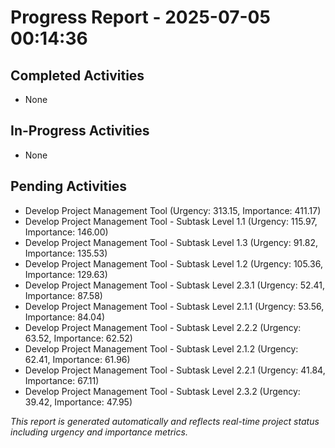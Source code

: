 # Progress Report - 2025-07-05 00:14:36

## Completed Activities
- None

## In-Progress Activities
- None

## Pending Activities
- Develop Project Management Tool (Urgency: 313.15, Importance: 411.17)
- Develop Project Management Tool - Subtask Level 1.1 (Urgency: 115.97, Importance: 146.00)
- Develop Project Management Tool - Subtask Level 1.3 (Urgency: 91.82, Importance: 135.53)
- Develop Project Management Tool - Subtask Level 1.2 (Urgency: 105.36, Importance: 129.63)
- Develop Project Management Tool - Subtask Level 2.3.1 (Urgency: 52.41, Importance: 87.58)
- Develop Project Management Tool - Subtask Level 2.1.1 (Urgency: 53.56, Importance: 84.04)
- Develop Project Management Tool - Subtask Level 2.2.2 (Urgency: 63.52, Importance: 62.52)
- Develop Project Management Tool - Subtask Level 2.1.2 (Urgency: 62.41, Importance: 61.96)
- Develop Project Management Tool - Subtask Level 2.2.1 (Urgency: 41.84, Importance: 67.11)
- Develop Project Management Tool - Subtask Level 2.3.2 (Urgency: 39.42, Importance: 47.95)

*This report is generated automatically and reflects real-time project status including urgency and importance metrics.*
